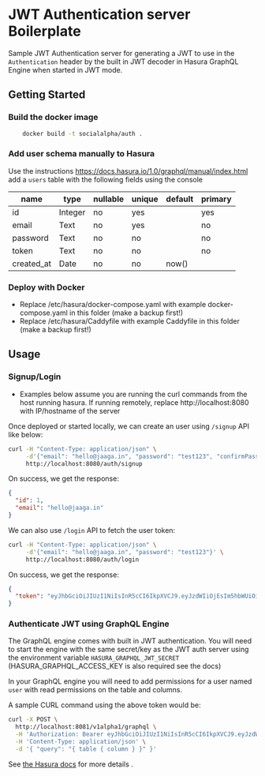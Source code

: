 # JWT Authentication server Boilerplate

Sample JWT Authentication server for generating a JWT to use in the `Authentication` header by the built in JWT decoder in Hasura GraphQL Engine when started in JWT mode.

## Getting Started

### Build the docker image

```bash
    docker build -t socialalpha/auth .
```

### Add user schema manually to Hasura

Use the instructions <https://docs.hasura.io/1.0/graphql/manual/index.html> add a `users` table with the following fields using the console

| name       | type    | nullable | unique | default | primary |
| ---------- | ------- | -------- | ------ | ------- | ------- |
| id         | Integer | no       | yes    |         | yes     |
| email   | Text    | no       | yes    |         | no      |
| password   | Text    | no       | no     |         | no      |
| token      | Text    | no       | no     |         | no      |
| created_at | Date    | no       | no     | now()   |         |


### Deploy with Docker

- Replace /etc/hasura/docker-compose.yaml with example docker-compose.yaml in this folder (make a backup first!)
- Replace /etc/hasura/Caddyfile with example Caddyfile in this folder (make a backup first!)

## Usage

### Signup/Login

- Examples below assume you are running the curl commands from the host running hasura. If running remotely, replace http://localhost:8080 with IP/hostname of the server

Once deployed or started locally, we can create an user using `/signup` API like below:

```bash
curl -H "Content-Type: application/json" \
     -d'{"email": "hello@jaaga.in", "password": "test123", "confirmPassword": "test123"}' \
     http://localhost:8080/auth/signup
```

On success, we get the response:

```json
{
  "id": 1,
  "email": "hello@jaaga.in"
}
```

We can also use `/login` API to fetch the user token:

```bash
curl -H "Content-Type: application/json" \
     -d'{"email": "hello@jaaga.in", "password": "test123"}' \
     http://localhost:8080/auth/login
```

On success, we get the response:

```json
{
  "token": "eyJhbGciOiJIUzI1NiIsInR5cCI6IkpXVCJ9.eyJzdWIiOjEsIm5hbWUiOiJ0ZXN0MTIzIiwiaWF0IjoxNTQwMjkyMzgyLjQwOSwiaHR0cHM6Ly9oYXN1cmEuaW8vand0L2NsYWltcyI6eyJ4LWhhc3VyYS1hbGxvd2VkLXJvbGVzIjpbImVkaXRvciIsInVzZXIiLCJtb2QiXSwieC1oYXN1cmEtdXNlci1pZCI6MSwieC1oYXN1cmEtZGVmYXVsdC1yb2xlIjoidXNlciJ9fQ.KtAUroqyBroBJL7O9og3Z4JnRkWNfr07cHQfeLarclU"
}
```

### Authenticate JWT using GraphQL Engine

The GraphQL engine comes with built in JWT authentication.  You will need to start the engine with the same secret/key as the JWT auth server using the environment variable `HASURA_GRAPHQL_JWT_SECRET` (HASURA_GRAPHQL_ACCESS_KEY is also required see the docs)

In your GraphQL engine you will need to add permissions for a user named `user` with read permissions on the table and columns.

A sample CURL command using the above token would be:

```bash
curl -X POST \
  http://localhost:8081/v1alpha1/graphql \
  -H 'Authorization: Bearer eyJhbGciOiJIUzI1NiIsInR5cCI6IkpXVCJ9.eyJzdWIiOiIxIiwibmFtZSI6InRlc3QxMjMiLCJpYXQiOjE1NDAzNzY4MTUuODUzLCJodHRwczovL2hhc3VyYS5pby9qd3QvY2xhaW1zIjp7IngtaGFzdXJhLWFsbG93ZWQtcm9sZXMiOlsiZWRpdG9yIiwidXNlciIsIm1vZCJdLCJ4LWhhc3VyYS11c2VyLWlkIjoiMSIsIngtaGFzdXJhLWRlZmF1bHQtcm9sZSI6InVzZXIiLCJ4LWhhc3VyYS1yb2xlIjoidXNlciJ9fQ.w9uj0FtesZOFUnwYT2KOWHr6IKWsDRuOC9G2GakBgMI' \
  -H 'Content-Type: application/json' \
  -d '{ "query": "{ table { column } }" }'
```

See [the Hasura docs](https://docs.hasura.io/1.0/graphql/manual/auth/jwt.html) for more details
.
